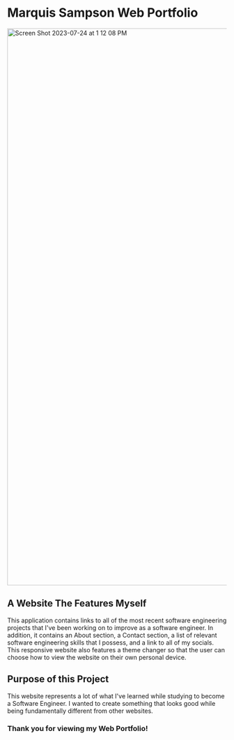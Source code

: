 # Marquis Sampson Web Portfolio

<img width="1280" alt="Screen Shot 2023-07-24 at 1 12 08 PM" src="https://github.com/Marquis4484/msampson-resume/assets/39504475/15597238-8cda-41b9-9e60-76bc72c9a0b4">

## A Website The Features Myself

This application contains links to all of the most recent software engineering projects that I've been working on to improve as a software engineer. In addition, it contains an About section, a Contact section, a list of relevant software engineering skills that I possess, and a link to all of my socials. This responsive website also features a theme changer so that the user can choose how to view the website on their own personal device.

## Purpose of this Project

This website represents a lot of what I've learned while studying to become a Software Engineer. I wanted to create something that looks good while being fundamentally different from other websites.

### Thank you for viewing my Web Portfolio!
